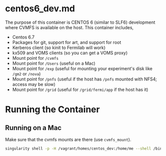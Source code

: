 # centos6_dev.md

The purpose of this container is CENTOS 6 (similar to SLF6) development where CVMFS is available on the host. This container includes,

* Centos 6.7
* Packages for git, support for art, and support for root
* Kerberos client (so kinit to Fermilab will work)
* kx509 and VOMS clients (so you can get a VOMS proxy)
* Mount point for `/cvmfs`
* Mount point for `/Users` (useful on a Mac)
* Mount point for `/exp` (useful for mounting your experiment's disk like `/gm2` or `/nova`)
* Mount point for `/pnfs` (useful if the host has `/pnfs` mounted with NFS4; access may be slow)
* Mount point for `/grid` (useful for `/grid/fermi/app` if the host has it)

# Running the Container

## Running on a Mac

Make sure that the cvmfs mounts are there (use `cvmfs_mount`). 

```bash
singularity shell -p -H /vagrant/homes/centos_dev:/home/me --shell /bin/bash -B /cvmfs,/Users /vagrant/images/centos6_dev.img
```
